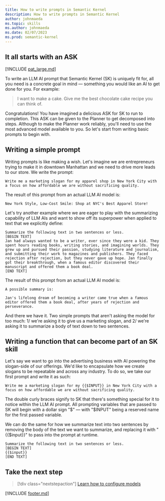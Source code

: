 ```yaml
---
title: How to write prompts in Semantic Kernel
description: How to write prompts in Semantic Kernel
author: johnmaeda
ms.topic: skills
ms.author: johnmaeda
ms.date: 02/07/2023
ms.prod: semantic-kernel
---
```

## It all starts with an ASK

[!INCLUDE [pat_large.md](../includes/pat_large.md)]

To write an LLM AI prompt that Semantic Kernel (SK) is uniquely fit for, all you need is a concrete goal in mind — something you would like an AI to get done for you. For example:

> I want to make a cake. Give me the best chocolate cake recipe you can think of.

Congratulations! You have imagined a delicious ASK for SK to run to completion. This ASK can be given to the Planner to get decomposed into steps. Although to make the Planner work reliably, you'll need to use the most advanced model available to you. So let's start from writing basic prompts to begin with.

## Writing a simple prompt

Writing prompts is like making a wish. Let's imagine we are entrepreneurs trying to make it in downtown Manhattan and we need to drive more leads to our store. We write the prompt:

```Plain-Prompt
Write me a marketing slogan for my apparel shop in New York City with a focus on how affordable we are without sacrificing quality.
```

The result of this prompt from an actual LLM AI model is:

```Model-Response
New York Style, Low-Cost Smile: Shop at NYC's Best Apparel Store!
```

Let's try another example where we are eager to play with the summarizing capability of LLM AIs and want to show off its superpower when applied to text that we explicitly define:

```Plain-Prompt
Summarize the following text in two sentences or less. 
[BEGIN TEXT]
Jan had always wanted to be a writer, ever since they were a kid. They spent hours reading books, writing stories, and imagining worlds. They grew up and pursued their passion, studying literature and journalism, and submitting their work to magazines and publishers. They faced rejection after rejection, but they never gave up hope. Jan finally got their breakthrough, when a famous editor discovered their manuscript and offered them a book deal.
[END TEXT]
```

The result of this prompt from an actual LLM AI model is:

```Model-Response
A possible summary is:

Jan's lifelong dream of becoming a writer came true when a famous editor offered them a book deal, after years of rejection and perseverance.
```

And there we have it. Two simple prompts that aren't asking the model for too much: 1/ we're asking it to give us a marketing slogan, and 2/ we're asking it to summarize a body of text down to two sentences.

## Writing a function that can become part of an SK skill

Let's say we want to go into the advertising business with AI powering the slogan-side of our offerings. We'd like to encapsulate how we create slogans to be repeatable and across any industry. To do so, we take our first prompt and write it as such:

```SK-Semantic-Function
Write me a marketing slogan for my {{$INPUT}} in New York City with a focus on how affordable we are without sacrificing quality.
```

The double curly braces signify to SK that there's something special for it to notice within the LLM AI prompt. All prompting variables that are passed to SK will begin with a dollar sign "$" — with "$INPUT" being a reserved name for the first passed variable. 

We can do the same for how we summarize text into two sentences by removing the body of the text we want to summarize, and replacing it with "{{$input}}" to pass into the prompt at runtime.

```SK-Semantic-
Summarize the following text in two sentences or less. 
[BEGIN TEXT]
{{$input}}
[END TEXT]
```

## Take the next step

> [!div class="nextstepaction"]
> [Learn how to configure models](configuremodels)

[!INCLUDE [footer.md](../includes/footer.md)]